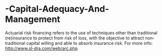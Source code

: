 # -Capital-Adequacy-And-Management
 Actuarial risk financing refers to the use of techniques other than traditional (re)insurance to protect from risk of loss, with the objective to attract non-traditional capital willing and able to absorb insurance risk.  For more info:  http://www.sl-dra.com/web/arc.php
